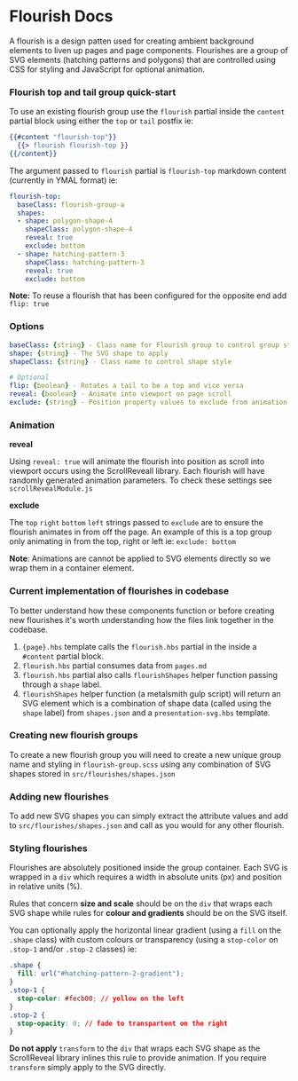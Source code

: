 # Flourish Docs

A flourish is a design patten used for creating ambient background elements to liven up pages and page components. Flourishes are a group of SVG elements (hatching patterns and polygons) that are controlled using CSS for styling and JavaScript for optional animation.

### Flourish top and tail group quick-start

To use an existing flourish group use the `flourish` partial inside the `content` partial block using either the `top` or `tail` postfix ie:

```handlebars
{{#content "flourish-top"}}
  {{> flourish flourish-top }}
{{/content}}
```

The argument passed to `flourish` partial is `flourish-top` markdown content (currently in YMAL format) ie:

```yaml
flourish-top:
  baseClass: flourish-group-a
  shapes:
  - shape: polygon-shape-4
    shapeClass: polygon-shape-4
    reveal: true
    exclude: bottom
  - shape: hatching-pattern-3
    shapeClass: hatching-pattern-3
    reveal: true
    exclude: bottom
```

**Note:** To reuse a flourish that has been configured for the opposite end add `flip: true`

### Options

```yaml
baseClass: {string} - Class name for Flourish group to control group style
shape: {string} - The SVG shape to apply
shapeClass: {string} - Class name to control shape style

# Optional
flip: {boolean} - Rotates a tail to be a top and vice versa
reveal: {boolean} - Animate into viewport on page scroll
exclude: {string} - Position property values to exclude from animation direction
```

### Animation

**reveal**

Using `reveal: true` will animate the flourish into position as scroll into viewport occurs using the ScrollReveall library. Each flourish will have randomly generated animation parameters. To check these settings see `scrollRevealModule.js`

**exclude**

The `top` `right` `bottom` `left` strings passed to `exclude` are to ensure the flourish animates in from off the page. An example of this is a top group only animating in from the top, right or left ie: `exclude: bottom`

**Note**: Animations are cannot be applied to SVG elements directly so we wrap them in a container element.

### Current implementation of flourishes in codebase

To better understand how these components function or before creating new flourishes it's worth understanding how the files link together in the codebase.

1.  `{page}.hbs` template calls the `flourish.hbs` partial in the inside a `#content` partial block.
2.  `flourish.hbs` partial consumes data from `pages.md`
3.  `flourish.hbs` partial also calls `flourishShapes` helper function passing through a `shape` label.
4.  `flourishShapes` helper function (a metalsmith gulp script) will return an SVG element which is a combination of shape data (called using the `shape` label) from `shapes.json` and a `presentation-svg.hbs` template.

### Creating new flourish groups

To create a new flourish group you will need to create a new unique group name and styling in `flourish-group.scss` using any combination of SVG shapes stored in `src/flourishes/shapes.json`

### Adding new flourishes

To add new SVG shapes you can simply extract the attribute values and add to `src/flourishes/shapes.json` and call as you would for any other flourish.

### Styling flourishes

Flourishes are absolutely positioned inside the group container. Each SVG is wrapped in a `div` which requires a width in absolute units (px) and position in relative units (%).

Rules that concern **size and scale** should be on the `div` that wraps each SVG shape while rules for **colour and gradients** should be on the SVG itself.

You can optionally apply the horizontal linear gradient (using a `fill` on the `.shape` class) with custom colours or transparency (using a `stop-color` on `.stop-1` and/or `.stop-2` classes) ie:

```css
.shape {
  fill: url("#hatching-pattern-2-gradient");
}
.stop-1 {
  stop-color: #fecb00; // yellow on the left
}
.stop-2 {
  stop-opacity: 0; // fade to transpartent on the right
}
```

**Do not apply** `transform` to the `div` that wraps each SVG shape as the ScrollReveal library inlines this rule to provide animation. If you require `transform` simply apply to the SVG directly.
